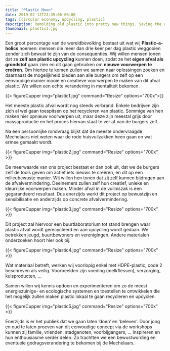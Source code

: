 ```yaml
---
title: "Plastic Moon"
date: 2019-02-12T23:39:06-06:00
tags: [circular economy, upcycling, plastic]
description: Remolding old plastic into pretty new things. Saving the environment one milk bottle at a time.
thumbnail: plastic3.jpg
---
```


Een groot percentage van de wereldbevolking bestaat uit wat wij **Plastic-a-holics** noemen: mensen die meer dan drie keer per dag plastic weggooien zonder zich bewust te zijn van de consequenties. Wij willen mensen tonen dat ze **zelf aan plastic upcycling** kunnen doen, zodat ze het **eigen afval als grondstof** gaan zien en dit gaan gebruiken om **nieuwe voorwerpen te creëren.**  Om hiertoe te komen zullen we samen naar oplossingen zoeken en daarnaast de mogelijkheid bieden aan alle burgers om zelf op een eenvoudige manier mooie en creatieve voorwerpen te maken van dit afval plastic.  We willen een echte verandering in mentaliteit bekomen.

{{< figureCupper img="plastic1.jpg" command="Resize" options="700x">}}

Het meeste plastic afval wordt nog steeds verbrand. Enkele bedrijven zijn zich al wel gaan toespitsen op het recycleren van plastic. Sommige van hen maken hier opnieuw voorwerpen uit, maar deze zijn meestal grijs door massaproductie en het proces hiervan staat te ver af van de burgers zelf.

Na een persoonlijke rondvraag blijkt dat de meeste ondervraagde Mechelaars niet weten waar de rode huisvuilzakken heen gaan en wat ermee gemaakt wordt. 

{{< figureCupper img="plastic2.jpg" command="Resize" options="700x" >}}

De meerwaarde van ons project bestaat er dan ook uit, dat we de burgers zelf de tools geven om actief iets nieuws te creëren, en dit op een milieubewuste manier. Wij willen hen tonen dat zij zelf kunnen bijdragen aan de afvalvermindering. Deelnemers zullen zelf hun creatief, unieke en kleurrijke voorwerpen maken. Minder afval in de vuilniszak is een gegarandeerd resultaat. Dus enerzijds werkt dit project op bewustzijn en sensibilisatie en anderzijds op concrete afvalvermindering.

{{< figureCupper img="plastic3.jpg" command="Resize" options="700x" >}}

Dit project zal hiervoor een buurtlaboratorium tot stand brengen waar plastic afval wordt gerecycleerd en aan upcycling wordt gedaan. We betrekken jeugd, buurtbewoners en verenigingen. Andere materialen onderzoeken hoort hier ook bij.

{{< figureCupper img="plastic4.jpg" command="Resize" options="700x" >}}

Wat materiaal betreft, werken wij voorlopig enkel met HDPE-plastic, code 2 beschreven als veilig. Voorbeelden zijn voeding (melkflessen), verzorging, kuisproducten, … 

Samen willen wij kennis opdoen en experimenteren om zo de meest energiezuinige- en ecologische systemen en toestellen te ontwikkelen die het mogelijk zullen maken plastic lokaal te gaan recycleren en upcyclen.

{{< figureCupper img="plastic5.jpg" command="Resize" options="700x" >}}

Enerzijds is er het publiek dat we gaan laten ‘doen’ en ‘beleven’. Door jong en oud te laten proeven van dit eenvoudige concept via de workshops kunnen zij familie, vrienden, stadgenoten, voorbijgangers, … inspireren en hun enthousiasme verder delen. Zo trachtten we een bewustwording en eventuele gedragsverandering te bekomen bij de Mechelaars.
